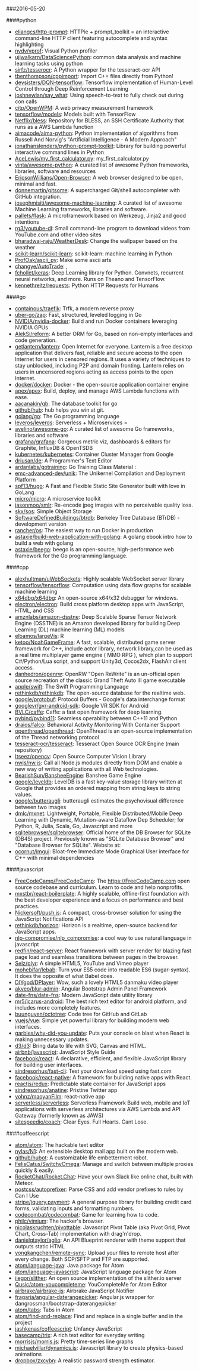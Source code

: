 ###2016-05-20

####python
* [eliangcs/http-prompt](https://github.com/eliangcs/http-prompt): HTTPie + prompt_toolkit = an interactive command-line HTTP client featuring autocomplete and syntax highlighting
* [nvdv/vprof](https://github.com/nvdv/vprof): Visual Python profiler
* [ujjwalkarn/DataSciencePython](https://github.com/ujjwalkarn/DataSciencePython): common data analysis and machine learning tasks using python
* [sirfz/tesserocr](https://github.com/sirfz/tesserocr): A Python wrapper for the tesseract-ocr API
* [tbenthompson/cppimport](https://github.com/tbenthompson/cppimport): Import C++ files directly from Python!
* [devsisters/DQN-tensorflow](https://github.com/devsisters/DQN-tensorflow): Tensorflow implementation of Human-Level Control through Deep Reinforcement Learning
* [joshnewlan/say_what](https://github.com/joshnewlan/say_what): Using speech-to-text to fully check out during con calls
* [citp/OpenWPM](https://github.com/citp/OpenWPM): A web privacy measurement framework
* [tensorflow/models](https://github.com/tensorflow/models): Models built with TensorFlow
* [Netflix/bless](https://github.com/Netflix/bless): Repository for BLESS, an SSH Certificate Authority that runs as a AWS Lambda function
* [aimacode/aima-python](https://github.com/aimacode/aima-python): Python implementation of algorithms from Russell And Norvig's "Artificial Intelligence - A Modern Approach"
* [jonathanslenders/python-prompt-toolkit](https://github.com/jonathanslenders/python-prompt-toolkit): Library for building powerful interactive command lines in Python
* [AceLewis/my_first_calculator.py](https://github.com/AceLewis/my_first_calculator.py): my_first_calculator.py
* [vinta/awesome-python](https://github.com/vinta/awesome-python): A curated list of awesome Python frameworks, libraries, software and resources
* [EricsonWillians/Open-Browser](https://github.com/EricsonWillians/Open-Browser): A web browser designed to be open, minimal and fast.
* [donnemartin/gitsome](https://github.com/donnemartin/gitsome): A supercharged Git/shell autocompleter with GitHub integration.
* [josephmisiti/awesome-machine-learning](https://github.com/josephmisiti/awesome-machine-learning): A curated list of awesome Machine Learning frameworks, libraries and software.
* [pallets/flask](https://github.com/pallets/flask): A microframework based on Werkzeug, Jinja2 and good intentions
* [rg3/youtube-dl](https://github.com/rg3/youtube-dl): Small command-line program to download videos from YouTube.com and other video sites
* [bharadwaj-raju/WeatherDesk](https://github.com/bharadwaj-raju/WeatherDesk): Change the wallpaper based on the weather
* [scikit-learn/scikit-learn](https://github.com/scikit-learn/scikit-learn): scikit-learn: machine learning in Python
* [ProfOak/ascii_py](https://github.com/ProfOak/ascii_py): Make some ascii arts
* [changye/AutoTrade](https://github.com/changye/AutoTrade): ,  
* [fchollet/keras](https://github.com/fchollet/keras): Deep Learning library for Python. Convnets, recurrent neural networks, and more. Runs on Theano and TensorFlow.
* [kennethreitz/requests](https://github.com/kennethreitz/requests): Python HTTP Requests for Humans

####go
* [containous/traefik](https://github.com/containous/traefik): Trfk, a modern reverse proxy
* [uber-go/zap](https://github.com/uber-go/zap): Fast, structured, leveled logging in Go
* [NVIDIA/nvidia-docker](https://github.com/NVIDIA/nvidia-docker): Build and run Docker containers leveraging NVIDIA GPUs
* [AlekSi/reform](https://github.com/AlekSi/reform): A better ORM for Go, based on non-empty interfaces and code generation.
* [getlantern/lantern](https://github.com/getlantern/lantern):  Open Internet for everyone. Lantern is a free desktop application that delivers fast, reliable and secure access to the open Internet for users in censored regions. It uses a variety of techniques to stay unblocked, including P2P and domain fronting. Lantern relies on users in uncensored regions acting as access points to the open Internet.
* [docker/docker](https://github.com/docker/docker): Docker - the open-source application container engine
* [apex/apex](https://github.com/apex/apex): Build, deploy, and manage AWS Lambda functions with ease.
* [aacanakin/qb](https://github.com/aacanakin/qb): The database toolkit for go
* [github/hub](https://github.com/github/hub): hub helps you win at git.
* [golang/go](https://github.com/golang/go): The Go programming language
* [leveros/leveros](https://github.com/leveros/leveros): Serverless + Microservices = 
* [avelino/awesome-go](https://github.com/avelino/awesome-go): A curated list of awesome Go frameworks, libraries and software
* [grafana/grafana](https://github.com/grafana/grafana): Gorgeous metric viz, dashboards & editors for Graphite, InfluxDB & OpenTSDB
* [kubernetes/kubernetes](https://github.com/kubernetes/kubernetes): Container Cluster Manager from Google
* [driusan/de](https://github.com/driusan/de): A Programmer's Text Editor
* [ardanlabs/gotraining](https://github.com/ardanlabs/gotraining): Go Training Class Material :
* [emc-advanced-dev/unik](https://github.com/emc-advanced-dev/unik): The Unikernel Compilation and Deployment Platform
* [spf13/hugo](https://github.com/spf13/hugo): A Fast and Flexible Static Site Generator built with love in GoLang
* [micro/micro](https://github.com/micro/micro): A microservice toolkit
* [jasonmoo/smlr](https://github.com/jasonmoo/smlr): Re-encode jpeg images with no perceivable quality loss.
* [skx/sos](https://github.com/skx/sos): Simple Object Storage
* [SoftwareDefinedBuildings/btrdb](https://github.com/SoftwareDefinedBuildings/btrdb): Berkeley Tree Database (BTrDB) - development version
* [rancher/os](https://github.com/rancher/os): The easiest way to run Docker in production
* [astaxie/build-web-application-with-golang](https://github.com/astaxie/build-web-application-with-golang): A golang ebook intro how to build a web with golang
* [astaxie/beego](https://github.com/astaxie/beego): beego is an open-source, high-performance web framework for the Go programming language.

####cpp
* [alexhultman/uWebSockets](https://github.com/alexhultman/uWebSockets): Highly scalable WebSocket server library
* [tensorflow/tensorflow](https://github.com/tensorflow/tensorflow): Computation using data flow graphs for scalable machine learning
* [x64dbg/x64dbg](https://github.com/x64dbg/x64dbg): An open-source x64/x32 debugger for windows.
* [electron/electron](https://github.com/electron/electron): Build cross platform desktop apps with JavaScript, HTML, and CSS
* [amznlabs/amazon-dsstne](https://github.com/amznlabs/amazon-dsstne): Deep Scalable Sparse Tensor Network Engine (DSSTNE) is an Amazon developed library for building Deep Learning (DL) machine learning (ML) models
* [elbamos/largeVis](https://github.com/elbamos/largeVis): R
* [ketoo/NoahGameFrame](https://github.com/ketoo/NoahGameFrame): A fast, scalable, distributed game server framework for C++, include actor library, network library,can be used as a real time multiplayer game engine ( MMO RPG ), which plan to support C#/Python/Lua script, and support Unity3d, Cocos2dx, FlashAir client access.
* [danhedron/openrw](https://github.com/danhedron/openrw): OpenRW "Open ReWrite" is an un-official open source recreation of the classic Grand Theft Auto III game executable
* [apple/swift](https://github.com/apple/swift): The Swift Programming Language
* [rethinkdb/rethinkdb](https://github.com/rethinkdb/rethinkdb): The open-source database for the realtime web.
* [google/protobuf](https://github.com/google/protobuf): Protocol Buffers - Google's data interchange format
* [googlevr/gvr-android-sdk](https://github.com/googlevr/gvr-android-sdk): Google VR SDK for Android
* [BVLC/caffe](https://github.com/BVLC/caffe): Caffe: a fast open framework for deep learning.
* [pybind/pybind11](https://github.com/pybind/pybind11): Seamless operability between C++11 and Python
* [draios/falco](https://github.com/draios/falco): Behavioral Activity Monitoring With Container Support
* [openthread/openthread](https://github.com/openthread/openthread): OpenThread is an open-source implementation of the Thread networking protocol
* [tesseract-ocr/tesseract](https://github.com/tesseract-ocr/tesseract): Tesseract Open Source OCR Engine (main repository)
* [Itseez/opencv](https://github.com/Itseez/opencv): Open Source Computer Vision Library
* [nwjs/nw.js](https://github.com/nwjs/nw.js): Call all Node.js modules directly from DOM and enable a new way of writing applications with all Web technologies.
* [BearishSun/BansheeEngine](https://github.com/BearishSun/BansheeEngine): Banshee Game Engine
* [google/leveldb](https://github.com/google/leveldb): LevelDB is a fast key-value storage library written at Google that provides an ordered mapping from string keys to string values.
* [google/butteraugli](https://github.com/google/butteraugli): butteraugli estimates the psychovisual difference between two images
* [dmlc/mxnet](https://github.com/dmlc/mxnet): Lightweight, Portable, Flexible Distributed/Mobile Deep Learning with Dynamic, Mutation-aware Dataflow Dep Scheduler; for Python, R, Julia, Scala, Go, Javascript and more
* [sqlitebrowser/sqlitebrowser](https://github.com/sqlitebrowser/sqlitebrowser): Official home of the DB Browser for SQLite (DB4S) project. Previously known as "SQLite Database Browser" and "Database Browser for SQLite". Website at:
* [ocornut/imgui](https://github.com/ocornut/imgui): Bloat-free Immediate Mode Graphical User interface for C++ with minimal dependencies

####javascript
* [FreeCodeCamp/FreeCodeCamp](https://github.com/FreeCodeCamp/FreeCodeCamp): The https://FreeCodeCamp.com open source codebase and curriculum. Learn to code and help nonprofits.
* [mxstbr/react-boilerplate](https://github.com/mxstbr/react-boilerplate):  A highly scalable, offline-first foundation with the best developer experience and a focus on performance and best practices.
* [Nickersoft/push.js](https://github.com/Nickersoft/push.js): A compact, cross-browser solution for using the JavaScript Notifications API
* [rethinkdb/horizon](https://github.com/rethinkdb/horizon): Horizon is a realtime, open-source backend for JavaScript apps.
* [nlp-compromise/nlp_compromise](https://github.com/nlp-compromise/nlp_compromise): a cool way to use natural language in javascript
* [redfin/react-server](https://github.com/redfin/react-server): React framework with server render for blazing fast page load and seamless transitions between pages in the browser.
* [Selz/plyr](https://github.com/Selz/plyr): A simple HTML5, YouTube and Vimeo player
* [mohebifar/lebab](https://github.com/mohebifar/lebab): Turn your ES5 code into readable ES6 (sugar-syntax). It does the opposite of what Babel does.
* [DIYgod/DPlayer](https://github.com/DIYgod/DPlayer): Wow, such a lovely HTML5 danmaku video player
* [akveo/blur-admin](https://github.com/akveo/blur-admin): Angular Bootstrap Admin Panel Framework
* [date-fns/date-fns](https://github.com/date-fns/date-fns): Modern JavaScript date utility library
* [mr5/icarus-android](https://github.com/mr5/icarus-android): The best rich text editor for android platform, and includes more completely features. 
* [buunguyen/octotree](https://github.com/buunguyen/octotree): Code tree for GitHub and GitLab
* [vuejs/vue](https://github.com/vuejs/vue): Simple yet powerful library for building modern web interfaces.
* [garbles/why-did-you-update](https://github.com/garbles/why-did-you-update):  Puts your console on blast when React is making unnecessary updates.
* [d3/d3](https://github.com/d3/d3): Bring data to life with SVG, Canvas and HTML. 
* [airbnb/javascript](https://github.com/airbnb/javascript): JavaScript Style Guide
* [facebook/react](https://github.com/facebook/react): A declarative, efficient, and flexible JavaScript library for building user interfaces.
* [sindresorhus/fast-cli](https://github.com/sindresorhus/fast-cli): Test your download speed using fast.com
* [facebook/react-native](https://github.com/facebook/react-native): A framework for building native apps with React.
* [reactjs/redux](https://github.com/reactjs/redux): Predictable state container for JavaScript apps
* [sindresorhus/anatine](https://github.com/sindresorhus/anatine): Pristine Twitter app
* [yohnz/maoyanFilm](https://github.com/yohnz/maoyanFilm): react-native app
* [serverless/serverless](https://github.com/serverless/serverless): Serverless Framework  Build web, mobile and IoT applications with serverless architectures via AWS Lambda and API Gateway (formerly known as JAWS) 
* [sitespeedio/coach](https://github.com/sitespeedio/coach): Clear Eyes. Full Hearts. Cant Lose.

####coffeescript
* [atom/atom](https://github.com/atom/atom): The hackable text editor
* [nylas/N1](https://github.com/nylas/N1):  An extensible desktop mail app built on the modern web.
* [github/hubot](https://github.com/github/hubot): A customizable life embetterment robot.
* [FelisCatus/SwitchyOmega](https://github.com/FelisCatus/SwitchyOmega): Manage and switch between multiple proxies quickly & easily.
* [RocketChat/Rocket.Chat](https://github.com/RocketChat/Rocket.Chat): Have your own Slack like online chat, built with Meteor.
* [postcss/autoprefixer](https://github.com/postcss/autoprefixer): Parse CSS and add vendor prefixes to rules by Can I Use
* [stripe/jquery.payment](https://github.com/stripe/jquery.payment): A general purpose library for building credit card forms, validating inputs and formatting numbers.
* [codecombat/codecombat](https://github.com/codecombat/codecombat): Game for learning how to code.
* [philc/vimium](https://github.com/philc/vimium): The hacker's browser.
* [nicolaskruchten/pivottable](https://github.com/nicolaskruchten/pivottable): Javascript Pivot Table (aka Pivot Grid, Pivot Chart, Cross-Tab) implementation with drag'n'drop.
* [danielgtaylor/aglio](https://github.com/danielgtaylor/aglio): An API Blueprint renderer with theme support that outputs static HTML
* [yongkangchen/remote-sync](https://github.com/yongkangchen/remote-sync): Upload your files to remote host after every change. Both SCP/SFTP and FTP are supported.
* [atom/language-java](https://github.com/atom/language-java): Java package for Atom
* [atom/language-javascript](https://github.com/atom/language-javascript): JavaScript language package for Atom
* [iiegor/slither](https://github.com/iiegor/slither): An open source implementation of the slither.io server
* [Qusic/atom-youcompleteme](https://github.com/Qusic/atom-youcompleteme): YouCompleteMe for Atom Editor
* [airbrake/airbrake-js](https://github.com/airbrake/airbrake-js): Airbrake JavaScript Notifier
* [fragaria/angular-daterangepicker](https://github.com/fragaria/angular-daterangepicker): Angular.js wrapper for dangrossman/bootstrap-daterangepicker
* [atom/tabs](https://github.com/atom/tabs): Tabs in Atom
* [atom/find-and-replace](https://github.com/atom/find-and-replace): Find and replace in a single buffer and in the project
* [jashkenas/coffeescript](https://github.com/jashkenas/coffeescript): Unfancy JavaScript
* [basecamp/trix](https://github.com/basecamp/trix): A rich text editor for everyday writing
* [morrisjs/morris.js](https://github.com/morrisjs/morris.js): Pretty time-series line graphs
* [michaelvillar/dynamics.js](https://github.com/michaelvillar/dynamics.js): Javascript library to create physics-based animations
* [dropbox/zxcvbn](https://github.com/dropbox/zxcvbn): A realistic password strength estimator.
